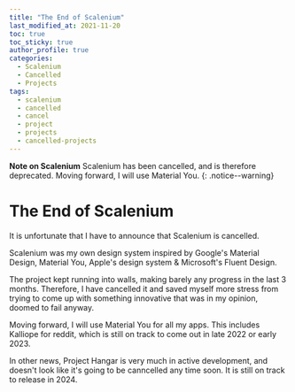 ```yaml
---
title: "The End of Scalenium"
last_modified_at: 2021-11-20
toc: true
toc_sticky: true
author_profile: true
categories:
  - Scalenium
  - Cancelled
  - Projects
tags:
  - scalenium
  - cancelled
  - cancel
  - project
  - projects
  - cancelled-projects
---
```


**Note on Scalenium** Scalenium has been cancelled, and is therefore deprecated. Moving forward, I will use Material You.
{: .notice--warning}

# The End of Scalenium

It is unfortunate that I have to announce that Scalenium is cancelled.

Scalenium was my own design system inspired by Google's Material Design, Material You, Apple's design system & Microsoft's Fluent Design.

The project kept running into walls, making barely any progress in the last 3 months. Therefore, I have cancelled it and saved myself more stress from trying to come up with something innovative that was in my opinion, doomed to fail anyway.

Moving forward, I will use Material You for all my apps. This includes Kalliope for reddit, which is still on track to come out in late 2022 or early 2023.



In other news, Project Hangar is very much in active development, and doesn't look like it's going to be canncelled any time soon. It is still on track to release in 2024.
